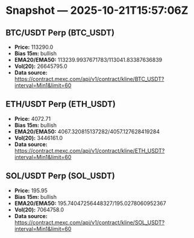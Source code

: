 # Snapshot — 2025-10-21T15:57:06Z

## BTC/USDT Perp (BTC_USDT)
- **Price:** 113290.0
- **Bias 15m:** bullish
- **EMA20/EMA50:** 113239.9937671783/113041.83387636839
- **Vol(20):** 26645795.0
- **Data source:** https://contract.mexc.com/api/v1/contract/kline/BTC_USDT?interval=Min1&limit=60

## ETH/USDT Perp (ETH_USDT)
- **Price:** 4072.71
- **Bias 15m:** bullish
- **EMA20/EMA50:** 4067.320815137282/4057.127628419284
- **Vol(20):** 3446161.0
- **Data source:** https://contract.mexc.com/api/v1/contract/kline/ETH_USDT?interval=Min1&limit=60

## SOL/USDT Perp (SOL_USDT)
- **Price:** 195.95
- **Bias 15m:** bullish
- **EMA20/EMA50:** 195.74047256448327/195.0278060952367
- **Vol(20):** 7064758.0
- **Data source:** https://contract.mexc.com/api/v1/contract/kline/SOL_USDT?interval=Min1&limit=60
